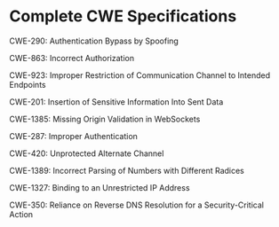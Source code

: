 

# Complete CWE Specifications

CWE-290: Authentication Bypass by Spoofing

CWE-863: Incorrect Authorization

CWE-923: Improper Restriction of Communication Channel to Intended Endpoints

CWE-201: Insertion of Sensitive Information Into Sent Data

CWE-1385: Missing Origin Validation in WebSockets

CWE-287: Improper Authentication

CWE-420: Unprotected Alternate Channel

CWE-1389: Incorrect Parsing of Numbers with Different Radices

CWE-1327: Binding to an Unrestricted IP Address

CWE-350: Reliance on Reverse DNS Resolution for a Security-Critical Action